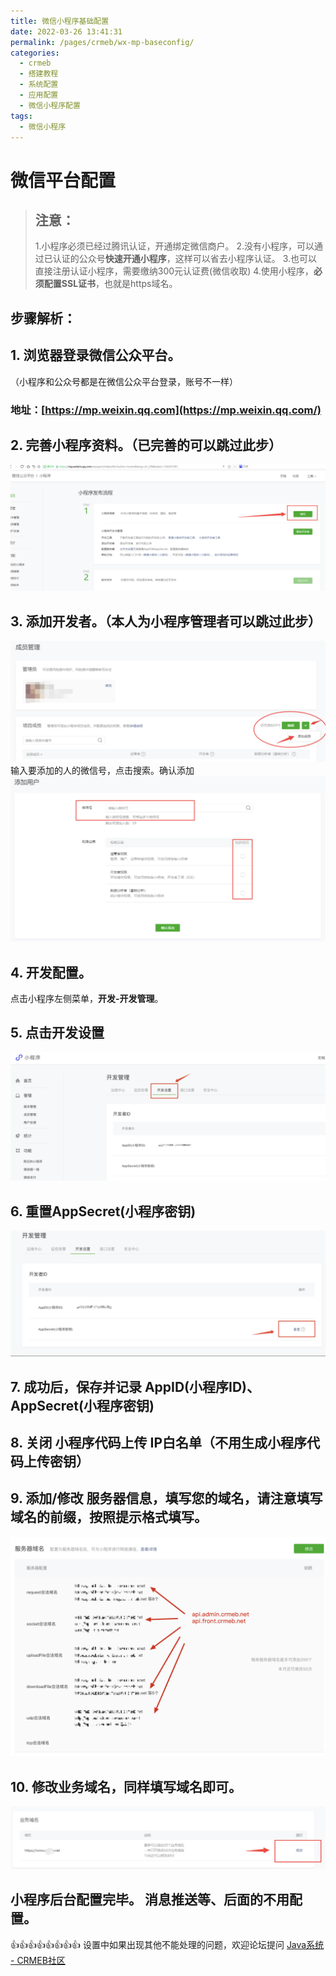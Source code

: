 ```yaml
---
title: 微信小程序基础配置
date: 2022-03-26 13:41:31
permalink: /pages/crmeb/wx-mp-baseconfig/
categories:
  - crmeb
  - 搭建教程
  - 系统配置
  - 应用配置
  - 微信小程序配置
tags:
  - 微信小程序
---
```


# **微信平台配置**

> ## **注意**：
>
> 1.小程序必须已经过腾讯认证，开通绑定微信商户。
> 2.没有小程序，可以通过已认证的公众号**快速开通小程序**，这样可以省去小程序认证。
> 3.也可以直接注册认证小程序，需要缴纳300元认证费(微信收取)
> 4.使用小程序，**必须配置SSL证书**，也就是https域名。

## **步骤解析：**

## 1. 浏览器登录微信公众平台。

（小程序和公众号都是在微信公众平台登录，账号不一样）

### 地址：[https://mp.weixin.qq.com](https://mp.weixin.qq.com/)

## 2. 完善小程序资料。（已完善的可以跳过此步）

![小程序基础资料填写](../../../../../images/202203291554892.png)

## 3. 添加开发者。（本人为小程序管理者可以跳过此步）

![添加开发者](../../../../../images/202203291557536.png)
输入要添加的人的微信号，点击搜索。确认添加
![根据规则添加](../../../../../images/202203291557120.png)

## 4. 开发配置。

点击小程序左侧菜单，**开发-开发管理**。

## 5. 点击开发设置

![开发配置](../../../../../images/202203291600074.png)

## 6. **重置**AppSecret(小程序密钥)

![重置微信小程序AppSecret](../../../../../images/202203291655492.png)

## **7. 成功后，保存并记录 AppID(小程序ID)、AppSecret(小程序密钥)**

## 8. **关闭 小程序代码上传 IP白名单（不用生成小程序代码上传密钥）**

## 9. 添加/修改 服务器信息，填写您的域名，请注意填写域名的前缀，按照提示格式填写。

![填写微信平台端安全域名](../../../../../images/202203301714504.png)

## 10. 修改业务域名，同样填写域名即可。

![修改业务域名](../../../../../images/202203291701098.png)

## 小程序后台配置完毕。 消息推送等、后面的不用配置。

👍👍👍👍👍👍👍👍 设置中如果出现其他不能处理的问题，欢迎论坛提问 [Java系统 - CRMEB社区](https://q.crmeb.com/?categoryId=122&sequence=0)
